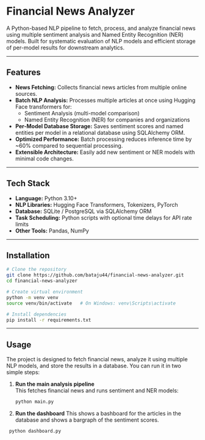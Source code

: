 # Financial News Analyzer

A Python-based NLP pipeline to fetch, process, and analyze financial news using multiple sentiment analysis and Named Entity Recognition (NER) models. Built for systematic evaluation of NLP models and efficient storage of per-model results for downstream analytics.

---

## Features

- **News Fetching:** Collects financial news articles from multiple online sources.  
- **Batch NLP Analysis:** Processes multiple articles at once using Hugging Face transformers for:
  - Sentiment Analysis (multi-model comparison)
  - Named Entity Recognition (NER) for companies and organizations
- **Per-Model Database Storage:** Saves sentiment scores and named entities per model in a relational database using SQLAlchemy ORM.  
- **Optimized Performance:** Batch processing reduces inference time by ~60% compared to sequential processing.  
- **Extensible Architecture:** Easily add new sentiment or NER models with minimal code changes.

---

## Tech Stack

- **Language:** Python 3.10+  
- **NLP Libraries:** Hugging Face Transformers, Tokenizers, PyTorch  
- **Database:** SQLite / PostgreSQL via SQLAlchemy ORM  
- **Task Scheduling:** Python scripts with optional time delays for API rate limits  
- **Other Tools:** Pandas, NumPy

---

## Installation

```bash
# Clone the repository
git clone https://github.com/bataju44/financial-news-analyzer.git
cd financial-news-analyzer

# Create virtual environment
python -m venv venv
source venv/bin/activate   # On Windows: venv\Scripts\activate

# Install dependencies
pip install -r requirements.txt
```

---

## Usage

The project is designed to fetch financial news, analyze it using multiple NLP models, and store the results in a database. You can run it in two simple steps:

1. **Run the main analysis pipeline**  
   This fetches financial news and runs sentiment and NER models:
   ```bash
   python main.py
   ```
2. **Run the dashboard**
  This shows a bashboard for the articles in the database and shows a bargraph of the sentiment scores.
  ```bash
   python dashboard.py
   ```
